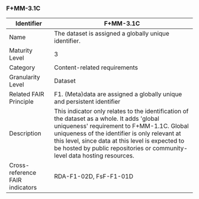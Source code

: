 ### F+MM-3.1C

| Identifier | F+MM-3.1C |
| --------- | ----------|
| Name | The dataset is assigned a globally unique identifier. |
| Maturity Level | 3 |
| Category | Content-related requirements |
| Granularity Level | Dataset |
| Related FAIR Principle | F1. (Meta)data are assigned a globally unique and persistent identifier |
| Description | This indicator only relates to the identification of the dataset as a whole. It adds 'global uniqueness' requirement to F+MM-1.1C. Global uniqueness of the identifier is only relevant at this level, since data at this level is expected to be hosted by public repositories or community-level data hosting resources.     |
| Cross-reference FAIR indicators | RDA-F1-02D, FsF-F1-01D |
